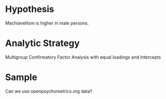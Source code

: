 # Hypothesis

Machiavellism is higher in male persons.

# Analytic Strategy

Multigroup Confirmatory Factor Analysis with equal loadings and intercepts

# Sample

Can we use openpsychometrics.org data?
